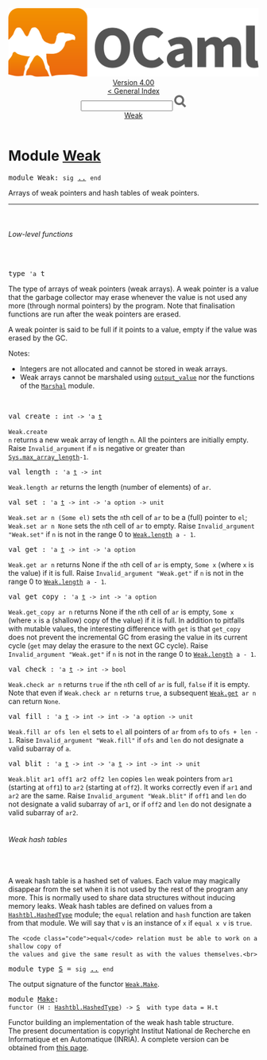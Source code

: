 <!-- ((! set title API !)) ((! set documentation !)) ((! set api !)) ((! set nobreadcrumb !)) -->
<div class="api"><header><nav class="toc brand"><a class="brand" href="https://ocaml.org/"><img src="colour-logo-gray.svg" class="svg" alt="OCaml"></a></nav><nav class="toc"><div class="toc_version"><a href="/docs" id="version-select">Version 4.00</a></div><a href="index.html">&lt; General Index</a><div class="api_search"><input type="text" name="apisearch" id="api_search" oninput="mySearch(false);" onkeypress="this.oninput();" onclick="this.oninput();" onpaste="this.oninput();">
<img src="search_icon.svg" alt="Search" class="svg" onclick="mySearch(false)"></div>
<div id="search_results"></div><div class="toc_title"><a href="#top">Weak</a></div><ul></ul></nav></header>

<h1>Module <a href="type_Weak.html">Weak</a></h1>
<pre><span class="keyword">module</span> Weak: <code class="code"><span class="keyword">sig</span></code> <a href="Weak.html">..</a> <code class="code"><span class="keyword">end</span></code></pre>Arrays of weak pointers and hash tables of weak pointers.<br>
<hr width="100%">
<br>
<span id="6_Lowlevelfunctions"><h6>Low-level functions</h6></span><br>
<pre><span id="TYPEt"><span class="keyword">type</span> <code class="type">'a</code> t</span> </pre>
<div class="info">
The type of arrays of weak pointers (weak arrays).  A weak
   pointer is a value that the garbage collector may erase whenever
   the value is not used any more (through normal pointers) by the
   program.  Note that finalisation functions are run after the
   weak pointers are erased.
<p>

   A weak pointer is said to be full if it points to a value,
   empty if the value was erased by the GC.
</p><p>

   Notes:</p><ul>
<li>Integers are not allocated and cannot be stored in weak arrays.</li>
<li>Weak arrays cannot be marshaled using <a href="Pervasives.html#VALoutput_value"><code class="code">output_value</code></a>
     nor the functions of the <a href="Marshal.html"><code class="code"><span class="constructor">Marshal</span></code></a> module.</li>
</ul>
<br>
</div>

<pre><span id="VALcreate"><span class="keyword">val</span> create</span> : <code class="type">int -&gt; 'a <a href="Weak.html#TYPEt">t</a></code></pre><div class="info">
<code class="code"><span class="constructor">Weak</span>.create n</code> returns a new weak array of length <code class="code">n</code>.
   All the pointers are initially empty.  Raise <code class="code"><span class="constructor">Invalid_argument</span></code>
   if <code class="code">n</code> is negative or greater than <a href="Sys.html#VALmax_array_length"><code class="code"><span class="constructor">Sys</span>.max_array_length</code></a><code class="code">-1</code>.<br>
</div>
<pre><span id="VALlength"><span class="keyword">val</span> length</span> : <code class="type">'a <a href="Weak.html#TYPEt">t</a> -&gt; int</code></pre><div class="info">
<code class="code"><span class="constructor">Weak</span>.length ar</code> returns the length (number of elements) of
   <code class="code">ar</code>.<br>
</div>
<pre><span id="VALset"><span class="keyword">val</span> set</span> : <code class="type">'a <a href="Weak.html#TYPEt">t</a> -&gt; int -&gt; 'a option -&gt; unit</code></pre><div class="info">
<code class="code"><span class="constructor">Weak</span>.set ar n (<span class="constructor">Some</span> el)</code> sets the <code class="code">n</code>th cell of <code class="code">ar</code> to be a
   (full) pointer to <code class="code">el</code>; <code class="code"><span class="constructor">Weak</span>.set ar n <span class="constructor">None</span></code> sets the <code class="code">n</code>th
   cell of <code class="code">ar</code> to empty.
   Raise <code class="code"><span class="constructor">Invalid_argument</span> <span class="string">"Weak.set"</span></code> if <code class="code">n</code> is not in the range
   0 to <a href="Weak.html#VALlength"><code class="code"><span class="constructor">Weak</span>.length</code></a><code class="code"> a - 1</code>.<br>
</div>
<pre><span id="VALget"><span class="keyword">val</span> get</span> : <code class="type">'a <a href="Weak.html#TYPEt">t</a> -&gt; int -&gt; 'a option</code></pre><div class="info">
<code class="code"><span class="constructor">Weak</span>.get ar n</code> returns None if the <code class="code">n</code>th cell of <code class="code">ar</code> is
   empty, <code class="code"><span class="constructor">Some</span> x</code> (where <code class="code">x</code> is the value) if it is full.
   Raise <code class="code"><span class="constructor">Invalid_argument</span> <span class="string">"Weak.get"</span></code> if <code class="code">n</code> is not in the range
   0 to <a href="Weak.html#VALlength"><code class="code"><span class="constructor">Weak</span>.length</code></a><code class="code"> a - 1</code>.<br>
</div>
<pre><span id="VALget_copy"><span class="keyword">val</span> get_copy</span> : <code class="type">'a <a href="Weak.html#TYPEt">t</a> -&gt; int -&gt; 'a option</code></pre><div class="info">
<code class="code"><span class="constructor">Weak</span>.get_copy ar n</code> returns None if the <code class="code">n</code>th cell of <code class="code">ar</code> is
   empty, <code class="code"><span class="constructor">Some</span> x</code> (where <code class="code">x</code> is a (shallow) copy of the value) if
   it is full.
   In addition to pitfalls with mutable values, the interesting
   difference with <code class="code">get</code> is that <code class="code">get_copy</code> does not prevent
   the incremental GC from erasing the value in its current cycle
   (<code class="code">get</code> may delay the erasure to the next GC cycle).
   Raise <code class="code"><span class="constructor">Invalid_argument</span> <span class="string">"Weak.get"</span></code> if <code class="code">n</code> is not in the range
   0 to <a href="Weak.html#VALlength"><code class="code"><span class="constructor">Weak</span>.length</code></a><code class="code"> a - 1</code>.<br>
</div>
<pre><span id="VALcheck"><span class="keyword">val</span> check</span> : <code class="type">'a <a href="Weak.html#TYPEt">t</a> -&gt; int -&gt; bool</code></pre><div class="info">
<code class="code"><span class="constructor">Weak</span>.check ar n</code> returns <code class="code"><span class="keyword">true</span></code> if the <code class="code">n</code>th cell of <code class="code">ar</code> is
   full, <code class="code"><span class="keyword">false</span></code> if it is empty.  Note that even if <code class="code"><span class="constructor">Weak</span>.check ar n</code>
   returns <code class="code"><span class="keyword">true</span></code>, a subsequent <a href="Weak.html#VALget"><code class="code"><span class="constructor">Weak</span>.get</code></a><code class="code"> ar n</code> can return <code class="code"><span class="constructor">None</span></code>.<br>
</div>
<pre><span id="VALfill"><span class="keyword">val</span> fill</span> : <code class="type">'a <a href="Weak.html#TYPEt">t</a> -&gt; int -&gt; int -&gt; 'a option -&gt; unit</code></pre><div class="info">
<code class="code"><span class="constructor">Weak</span>.fill ar ofs len el</code> sets to <code class="code">el</code> all pointers of <code class="code">ar</code> from
   <code class="code">ofs</code> to <code class="code">ofs + len - 1</code>.  Raise <code class="code"><span class="constructor">Invalid_argument</span> <span class="string">"Weak.fill"</span></code>
   if <code class="code">ofs</code> and <code class="code">len</code> do not designate a valid subarray of <code class="code">a</code>.<br>
</div>
<pre><span id="VALblit"><span class="keyword">val</span> blit</span> : <code class="type">'a <a href="Weak.html#TYPEt">t</a> -&gt; int -&gt; 'a <a href="Weak.html#TYPEt">t</a> -&gt; int -&gt; int -&gt; unit</code></pre><div class="info">
<code class="code"><span class="constructor">Weak</span>.blit ar1 off1 ar2 off2 len</code> copies <code class="code">len</code> weak pointers
   from <code class="code">ar1</code> (starting at <code class="code">off1</code>) to <code class="code">ar2</code> (starting at <code class="code">off2</code>).
   It works correctly even if <code class="code">ar1</code> and <code class="code">ar2</code> are the same.
   Raise <code class="code"><span class="constructor">Invalid_argument</span> <span class="string">"Weak.blit"</span></code> if <code class="code">off1</code> and <code class="code">len</code> do
   not designate a valid subarray of <code class="code">ar1</code>, or if <code class="code">off2</code> and <code class="code">len</code>
   do not designate a valid subarray of <code class="code">ar2</code>.<br>
</div>
<br>
<span id="6_Weakhashtables"><h6>Weak hash tables</h6></span><br>
<br>
A weak hash table is a hashed set of values.  Each value may
    magically disappear from the set when it is not used by the
    rest of the program any more.  This is normally used to share
    data structures without inducing memory leaks.
    Weak hash tables are defined on values from a <a href="Hashtbl.HashedType.html"><code class="code"><span class="constructor">Hashtbl</span>.<span class="constructor">HashedType</span></code></a>
    module; the <code class="code">equal</code> relation and <code class="code">hash</code> function are taken from that
    module.  We will say that <code class="code">v</code> is an instance of <code class="code">x</code> if <code class="code">equal x v</code>
    is <code class="code"><span class="keyword">true</span></code>.
<p>

    The <code class="code">equal</code> relation must be able to work on a shallow copy of
    the values and give the same result as with the values themselves.<br>
</p><pre><span class="keyword">module type</span> <a href="Weak.S.html">S</a> = <code class="code"><span class="keyword">sig</span></code> <a href="Weak.S.html">..</a> <code class="code"><span class="keyword">end</span></code></pre><div class="info">
The output signature of the functor <a href="Weak.Make.html"><code class="code"><span class="constructor">Weak</span>.<span class="constructor">Make</span></code></a>.
</div>
<pre><span class="keyword">module</span> <a href="Weak.Make.html">Make</a>: <div class="sig_block"><code class="code"><span class="keyword">functor</span> (</code><code class="code"><span class="constructor">H</span></code><code class="code"> : </code><code class="type"><a href="Hashtbl.HashedType.html">Hashtbl.HashedType</a></code><code class="code">) <span class="keywordsign">-&gt;</span> </code><code class="type"><a href="Weak.S.html">S</a></code><code class="type">  with type data = H.t</code></div></pre><div class="info">
Functor building an implementation of the weak hash table structure.
</div>
<div class="copyright">The present documentation is copyright Institut National de Recherche en Informatique et en Automatique (INRIA). A complete version can be obtained from <a href="http://caml.inria.fr/pub/docs/manual-ocaml/">this page</a>.</div></div>